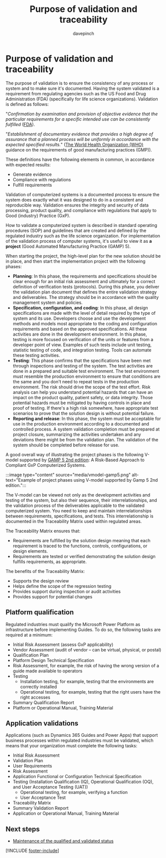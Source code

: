 ﻿---
title: Purpose of validation and traceability
description: Learn about the reasons for validation and traceability in a regulated industry.
ms.date: 03/21/2023
ms.topic: conceptual
author: davepinch
ms.author: davepinch
ms-reviewer: m-hartmann
ms.custom: bap-template
---

# Purpose of validation and traceability

The purpose of validation is to ensure the consistency of any process or system and to make sure it's documented. Having the system validated is a requirement from regulating agencies such as the US Food and Drug Administration (FDA) (specifically for life science organizations). Validation is defined as follows:

"*Confirmation by examination and provision of objective evidence that the particular requirements for a specific intended use can be consistently fulfilled* ([FDA](https://www.accessdata.fda.gov/scripts/cdrh/cfdocs/cfcfr/cfrsearch.cfm?fr=820.3)).

"*Establishment of documentary evidence that provides a high degree of assurance that a planned process will be uniformly in accordance with the expected specified results.*" ([The World Health Organization (WHO)](https://www.who.int/teams/health-product-and-policy-standards/standards-and-specifications/norms-and-standards-for-pharmaceuticals/guidelines/production) guidance on the requirements of good manufacturing practices (GMP)).

These definitions have the following elements in common, in accordance with expected results:  

- Generate evidence
- Compliance with regulations
- Fulfill requirements

Validation of computerized systems is a documented process to ensure the system does exactly what it was designed to do in a consistent and reproducible way. Validation ensures the integrity and security of data processing, product quality, and compliance with regulations that apply to Good {industry} Practice (GxP).  

How to validate a computerized system is described in standard operating procedures (SOP) and guidelines that are created and defined by the regulated industry such as the life science organization. For implementation of the validation process of computer systems, it's useful to view it as **a project** (Good Automated Manufacturing Practice (GAMP) 5).

When starting the project, the high-level plan for the new solution should be in place, and then start the implementation project with the following phases:  

- **Planning**: In this phase, the requirements and specifications should be clear enough for an initial risk assessment and ultimately for a correct definition of verification tests (protocols). During this phase, you deliver the validation plan document that defines the entire validation strategy and deliverables. The strategy should be in accordance with the quality management system and policies.
- **Specification, configuration, and coding**: In this phase, all design specifications are made with the level of detail required by the type of system and its use. Developers choose and use the development methods and models most appropriate to the coding and configuration requirements and based on the approved specifications. All these activities are done in the development environment. In this phase, testing is more focused on verification of the units or features from a developer point of view. Examples of such tests include unit testing, statistic testing of code, and integration testing. Tools can automate these testing activities.
- **Testing**: This phase confirms that the specifications have been met through inspections and testing of the system. The test activities are done in a prepared and suitable test environment. The test environment must resemble the production environment to ensure that conditions are the same and you don't need to repeat tests in the production environment. The risk should drive the scope of the test effort. Risk analysis can help you understand potential hazards that can have an impact on the product quality, patient safety, or data integrity. Those potential hazards must be mitigated by having controls in place and proof of testing. If there's a high risk somewhere, have appropriate test scenarios to prove that the solution design is without potential failure.
- **Reporting and release**: In this phase, the system must be acceptable for use in the production environment according to a documented and controlled process. A system validation completion must be prepared at project closure, summarizing the activities undertaken and any deviations there might be from the validation plan. The validation of the system should be completed before release for use.

A good overall way of illustrating the project phases is the following V-model supported by [GAMP 5 2nd edition](https://ispe.org/publications/guidance-documents/gamp-5-guide-2nd-edition): A Risk-Based Approach to Compliant GxP Computerized Systems.

:::image type="content" source="media/vmodel-gamp5.png" alt-text="Example of project phases using V-model supported by Gamp 5 2nd edition.":::

The V-model can be viewed not only as the development activities and testing of the system, but also their sequence, their interrelationships, and the validation process of the deliverables applicable to the validated computerized system. You need to keep and maintain interrelationships between requirements, specifications, and tests. This interrelationship is documented in the Traceability Matrix used within regulated areas.  

The Traceability Matrix ensures that:

- Requirements are fulfilled by the solution design meaning that each requirement is traced to the functions, controls, configurations, or design elements.
- Requirements are tested or verified demonstrating the solution design fulfills requirements, as appropriate.

The benefits of the Traceability Matrix:

- Supports the design review
- Helps define the scope of the regression testing
- Provides support during inspection or audit activities
- Provides support for potential changes

## Platform qualification

Regulated industries must qualify the Microsoft Power Platform as infrastructure before implementing Guides. To do so, the following tasks are required at a minimum:

- Initial Risk Assessment (assess GxP applicability)
- Vendor Assessment (audit of vendor – can be virtual, physical, or postal)
- Qualification Plan
- Platform Design Technical Specification
- Risk Assessment, for example, the risk of having the wrong version of a guide made available to operators
- Testing
  - Installation testing, for example, testing that the environments are correctly installed
  - Operational testing, for example, testing that the right users have the right accesses
- Summary Qualification Report
- Platform or Operational Manual, Training Material

## Application validations

Applications (such as Dynamics 365 Guides and Power Apps) that support business processes within regulated industries must be validated, which means that your organization must complete the following tasks:

- Initial Risk Assessment
- Validation Plan
- User Requirements
- Risk Assessment
- Application Functional or Configuration Technical Specification
- Testing (Installation Qualification (IQ), Operational Qualification (OQ), and User Acceptance Testing (UAT))
  - Operational testing, for example, verifying a function
  - User Acceptance Test
- Traceability Matrix
- Summary Validation Report
- Application or Operational Manual, Training Material

## Next steps

- [Maintenance of the qualified and validated status](maintenance-of-the-qualified-and-validated-status.md)

[!INCLUDE [footer-include](../../includes/footer-banner.md)]
